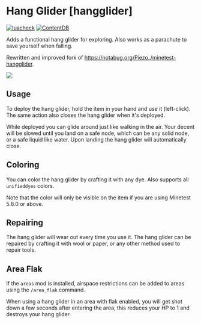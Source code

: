 # Hang Glider [hangglider]

[![luacheck](https://github.com/mt-mods/hangglider/workflows/luacheck/badge.svg)](https://github.com/mt-mods/hangglider/actions)
[![ContentDB](https://content.minetest.net/packages/mt-mods/hangglider/shields/downloads/)](https://content.minetest.net/packages/mt-mods/hangglider/)

Adds a functional hang glider for exploring. Also works as a parachute to save yourself when falling.

Rewritten and improved fork of https://notabug.org/Piezo_/minetest-hangglider.

![](screenshot.png?raw=true)

## Usage

To deploy the hang glider, hold the item in your hand and use it (left-click). The same action also closes the hang glider when it's deployed.

While deployed you can glide around just like walking in the air. Your decent will be slowed until you land on a safe node, which can be any solid node, or a safe liquid like water. Upon landing the hang glider will automatically close.

## Coloring

You can color the hang glider by crafting it with any dye. Also supports all `unifieddyes` colors.

Note that the color will only be visible on the item if you are using Minetest 5.8.0 or above.


## Repairing

The hang glider will wear out every time you use it. The hang glider can be repaired by crafting it with wool or paper, or any other method used to repair tools.

## Area Flak

If the `areas` mod is installed, airspace restrictions can be added to areas using the `/area_flak` command.

When using a hang glider in an area with flak enabled, you will get shot down a few seconds after entering the area, this reduces your HP to 1 and destroys your hang glider.
